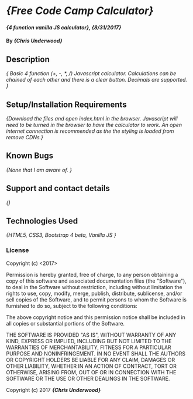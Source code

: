 # _{Free Code Camp Calculator}_

#### _{4 function vanilla JS calculator}, {8/31/2017}_

#### By _**{Chris Underwood}**_

## Description

_{ Basic 4 function (+, -, *, /) Javascript calculator. Calculations can be chained of each other and there is a clear button. Decimals are supported. }_

## Setup/Installation Requirements


_{Download the files and open index.html in the browser. Javascript will need to be turned in the browser to have the calculator to work. An open internet connection is recommended as the the styling is loaded from remove CDNs.}_

## Known Bugs

_{None that I am aware of. }_

## Support and contact details

_{}_

## Technologies Used

_{HTML5, CSS3, Bootstrap 4 beta, Vanilla JS }_

### License

Copyright (c) <2017> <Chris Underwood>

Permission is hereby granted, free of charge, to any person obtaining a copy of this software and associated documentation files (the "Software"), to deal in the Software without restriction, including without limitation the rights to use, copy, modify, merge, publish, distribute, sublicense, and/or sell copies of the Software, and to permit persons to whom the Software is furnished to do so, subject to the following conditions:

The above copyright notice and this permission notice shall be included in all copies or substantial portions of the Software.

THE SOFTWARE IS PROVIDED "AS IS", WITHOUT WARRANTY OF ANY KIND, EXPRESS OR IMPLIED, INCLUDING BUT NOT LIMITED TO THE WARRANTIES OF MERCHANTABILITY, FITNESS FOR A PARTICULAR PURPOSE AND NONINFRINGEMENT. IN NO EVENT SHALL THE AUTHORS OR COPYRIGHT HOLDERS BE LIABLE FOR ANY CLAIM, DAMAGES OR OTHER LIABILITY, WHETHER IN AN ACTION OF CONTRACT, TORT OR OTHERWISE, ARISING FROM, OUT OF OR IN CONNECTION WITH THE SOFTWARE OR THE USE OR OTHER DEALINGS IN THE SOFTWARE.

Copyright (c) 2017 **_{Chris Underwood}_**
